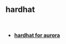 ## hardhat

<br>

* **[hardhat for aurora](https://mirror.xyz/lilithsecurity.eth/7bxj980BWftX6oiwPu0OoTUyxLs7PhOVtSS0jVuXc04)**
